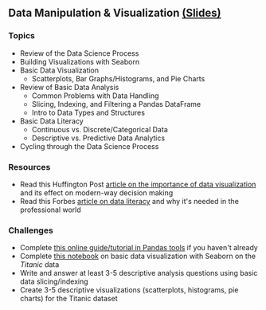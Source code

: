 
## Data Manipulation & Visualization [(Slides)](https://docs.google.com/presentation/d/1msr4k8kCOrGjx3Jmzq0Ml7VE2PXZffuuxHcm4-yBxx0/edit?usp=sharing)

### Topics
- Review of the Data Science Process
- Building Visualizations with Seaborn
- Basic Data Visualization
  - Scatterplots, Bar Graphs/Histograms, and Pie Charts
- Review of Basic Data Analysis
  - Common Problems with Data Handling
  - Slicing, Indexing, and Filtering a Pandas DataFrame
  - Intro to Data Types and Structures
- Basic Data Literacy
  - Continuous vs. Discrete/Categorical Data
  - Descriptive vs. Predictive Data Analytics
- Cycling through the Data Science Process

### Resources
- Read this Huffington Post [article on the importance of data visualization](https://www.huffingtonpost.com/phil-simon/the-increasing-importance_b_9837722.html) and its effect on modern-way decision making
- Read this Forbes [article on data literacy](https://www.forbes.com/sites/homaycotte/2014/10/28/data-literacy-what-it-is-and-why-none-of-us-have-it/#6ff4b02168bb) and why it's needed in the professional world

### Challenges
- Complete [this online guide/tutorial in Pandas tools](https://pandas.pydata.org/pandas-docs/stable/10min.html) if you haven't already
- Complete [this notebook](../Notebooks/DataVisualization.ipynb) on basic data visualization with Seaborn on the _Titanic_ data
- Write and answer at least 3-5 descriptive analysis questions using basic data slicing/indexing
- Create 3-5 descriptive visualizations (scatterplots, histograms, pie charts) for the Titanic dataset